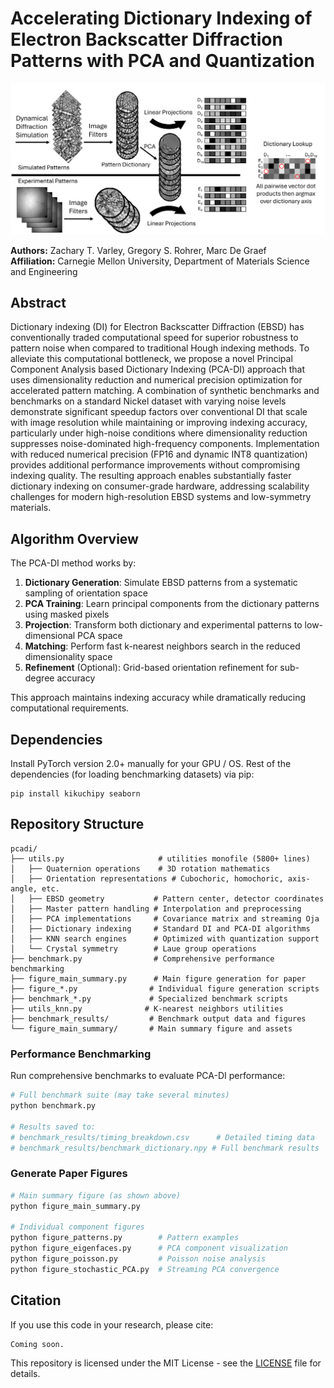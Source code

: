 # Accelerating Dictionary Indexing of Electron Backscatter Diffraction Patterns with PCA and Quantization

![Summary Figure](figure_main_summary/figure_summary.png)

**Authors:** Zachary T. Varley, Gregory S. Rohrer, Marc De Graef  
**Affiliation:** Carnegie Mellon University, Department of Materials Science and Engineering  

## Abstract

Dictionary indexing (DI) for Electron Backscatter Diffraction (EBSD) has conventionally traded computational speed for superior robustness to pattern noise when compared to traditional Hough indexing methods. To alleviate this computational bottleneck, we propose a novel Principal Component Analysis based Dictionary Indexing (PCA-DI) approach that uses dimensionality reduction and numerical precision optimization for accelerated pattern matching. A combination of synthetic benchmarks and benchmarks on a standard Nickel dataset with varying noise levels demonstrate significant speedup factors over conventional DI that scale with image resolution while maintaining or improving indexing accuracy, particularly under high-noise conditions where dimensionality reduction suppresses noise-dominated high-frequency components. Implementation with reduced numerical precision (FP16 and dynamic INT8 quantization) provides additional performance improvements without compromising indexing quality. The resulting approach enables substantially faster dictionary indexing on consumer-grade hardware, addressing scalability challenges for modern high-resolution EBSD systems and low-symmetry materials.


## Algorithm Overview

The PCA-DI method works by:

1. **Dictionary Generation**: Simulate EBSD patterns from a systematic sampling of orientation space
2. **PCA Training**: Learn principal components from the dictionary patterns using masked pixels
3. **Projection**: Transform both dictionary and experimental patterns to low-dimensional PCA space
4. **Matching**: Perform fast k-nearest neighbors search in the reduced dimensionality space
5. **Refinement** (Optional): Grid-based orientation refinement for sub-degree accuracy

This approach maintains indexing accuracy while dramatically reducing computational requirements.

## Dependencies

Install PyTorch version 2.0+ manually for your GPU / OS. Rest of the dependencies (for loading benchmarking datasets) via pip:

```
pip install kikuchipy seaborn
```

## Repository Structure

```
pcadi/
├── utils.py                     # utilities monofile (5800+ lines)
│   ├── Quaternion operations    # 3D rotation mathematics  
│   ├── Orientation representations # Cubochoric, homochoric, axis-angle, etc.
│   ├── EBSD geometry           # Pattern center, detector coordinates
│   ├── Master pattern handling # Interpolation and preprocessing
│   ├── PCA implementations     # Covariance matrix and streaming Oja
│   ├── Dictionary indexing     # Standard DI and PCA-DI algorithms
│   ├── KNN search engines      # Optimized with quantization support
│   └── Crystal symmetry        # Laue group operations
├── benchmark.py                # Comprehensive performance benchmarking
├── figure_main_summary.py      # Main figure generation for paper
├── figure_*.py                # Individual figure generation scripts
├── benchmark_*.py             # Specialized benchmark scripts
├── utils_knn.py              # K-nearest neighbors utilities
├── benchmark_results/         # Benchmark output data and figures
└── figure_main_summary/       # Main summary figure and assets
```

### Performance Benchmarking

Run comprehensive benchmarks to evaluate PCA-DI performance:

```bash
# Full benchmark suite (may take several minutes)
python benchmark.py

# Results saved to:
# benchmark_results/timing_breakdown.csv      # Detailed timing data
# benchmark_results/benchmark_dictionary.npy # Full benchmark results
```

### Generate Paper Figures

```bash
# Main summary figure (as shown above)
python figure_main_summary.py

# Individual component figures
python figure_patterns.py        # Pattern examples
python figure_eigenfaces.py      # PCA component visualization  
python figure_poisson.py         # Poisson noise analysis
python figure_stochastic_PCA.py  # Streaming PCA convergence
```

## Citation

If you use this code in your research, please cite:

```
Coming soon.
```

This repository is licensed under the MIT License - see the [LICENSE](LICENSE) file for details.